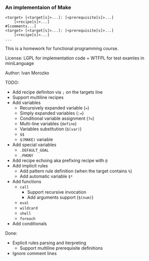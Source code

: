 ### An implementaion of Make

```make
<target> [<target[s]>...]: [<prerequisite[s]>...]
    [<recipe[s]>...]
#[comments...]
<target> [<target[s]>...]: [<prerequisite[s]>...]
    [<recipe[s]>...]
...
```

This is a homework for functional programming course.

License: LGPL for implementation code + WTFPL for test examles in miniLanguage

Author: Ivan Morozko

TODO:
- Add recipe definiton via `;` on the targets line
- Support multiline recipes
- Add variables
    - Recursively expanded variable (`=`)
    - Simply expanded variables (`:=`)
    - Conditional variable assignment (`?=`)
    - Multi-line variables (`define`)
    - Variables substitution (`$(var)`)
    - `$$`
    - `$(MAKE)` variable
- Add special variables
    - `.DEFAULT_GOAL`
    - `.PHONY`
- Add recipe echoing aka prefixing recipe with `@`
- Add implicit rules
    - Add pattern rule definition (when the target contains `%`)
    - Add automatic variable `$*`
- Add functions
    - `call`
        - Support recursive invocation
        - Add arguments support (`$(num)`)
    - `eval`
    - `wildcard`
    - `shell`
    - `foreach`
- Add conditionals

Done:
- Explicit rules parsing and iterpreting
    - Support multiline prerequisite definitions
- Ignore comment lines

